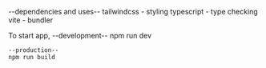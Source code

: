 --dependencies and uses--
    tailwindcss - styling
    typescript - type checking
    vite - bundler

To start app,
    --development--
    npm run dev

    --production--
    npm run build


